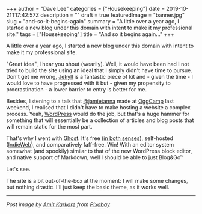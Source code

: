 +++
author = "Dave Lee"
categories = ["Housekeeping"]
date = 2019-10-21T17:42:57Z
description = ""
draft = true
featuredImage = "banner.jpg"
slug = "and-so-it-begins-again"
summary = "A little over a year ago, I started a new blog under this domain with intent to make it my professional site."
tags = ["Housekeeping"]
title = "And so it begins again..."
+++

A little over a year ago, I started a new blog under this domain with intent to make it my professional site.

"Great idea", I hear you shout (wearily).  Well, it would have been had I not tried to build the site using an ideal that I simply didn't have time to pursue.  Don't get me wrong, [Jekyll](https://jekyllrb.com/) is a fantastic piece of kit and - given the time - I would love to have progressed with it but - given my propensity to procrastination - a lower barrier to entry is better for me.

Besides, listening to a talk that [@jamietanna](https://twitter.com/jamietanna) made at [OggCamp](https://oggcamp.org/) last weekend, I realised that I didn't have to make hosting a website a complex process.  Yeah, [WordPress](https://wordpress.org) would do the job, but that's a huge hammer for something that will essentially be a collection of articles and blog posts that will remain static for the most part.

That's why I went with [Ghost](https://ghost.org/).  It's free ([in both senses](https://en.wikipedia.org/wiki/Gratis_versus_libre)), self-hosted ([IndieWeb](https://indieweb.org/)), and comparatively faff-free.  Win!  With an editor system somewhat (and spookily) similar to that of the new WordPress block editor, and native support of Markdown, well I should be able to just Blog&Go&trade;

Let's see.

The site is a bit out-of-the-box at the moment: I will make some changes, but nothing drastic.  I'll just keep the basic theme, as it works well.

---

_Post image by [Amit Karkare](https://pixabay.com/users/dramitkarkare-6165456/) from [Pixabay](https://pixabay.com/)_
